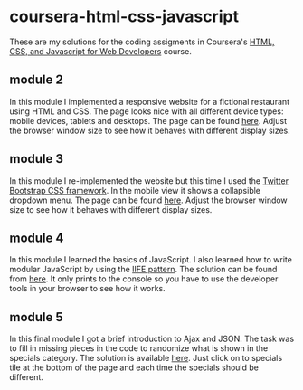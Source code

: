 # coursera-html-css-javascript

These are my solutions for the coding assigments in Coursera's [HTML, CSS, and Javascript for Web Developers](https://www.coursera.org/learn/html-css-javascript-for-web-developers) course.

## module 2
In this module I implemented a responsive website for a fictional restaurant using HTML and CSS. The page looks nice with all different device types: mobile devices, tablets and desktops. The page can be found [here](https://johannaly.github.io/coursera-html-css-javascript/module2-solution/). Adjust the browser window size to see how it behaves with different display sizes. 

## module 3
In this module I re-implemented the website but this time I used the [Twitter Bootstrap CSS framework](https://getbootstrap.com/). In the mobile view it shows a collapsible dropdown menu. The page can be found [here](https://johannaly.github.io/coursera-html-css-javascript/module3-solution/). Adjust the browser window size to see how it behaves with different display sizes. 

## module 4
In this module I learned the basics of JavaScript. I also learned how to write modular JavaScript by using the [IIFE pattern](https://developer.mozilla.org/en-US/docs/Glossary/IIFE). The solution can be found from [here](https://johannaly.github.io/coursera-html-css-javascript/module4-solution/). It only prints to the console so you have to use the developer tools in your browser to see how it works.

## module 5
In this final module I got a brief introduction to Ajax and JSON. The task was to fill in missing pieces in the code to randomize what is shown in the specials category. The solution is available [here](https://johannaly.github.io/coursera-html-css-javascript/module5-solution/). Just click on to specials tile at the bottom of the page and each time the specials should be different.
